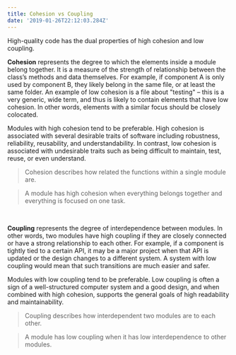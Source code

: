 ```yaml
---
title: Cohesion vs Coupling
date: '2019-01-26T22:12:03.284Z'
---
```


High-quality code has the dual properties of high cohesion and low coupling.

**Cohesion** represents the degree to which the elements inside a module belong together. It is a measure of the strength of relationship between the class’s methods and data themselves. For example, if component A is only used by component B, they likely belong in the same file, or at least the same folder. An example of low cohesion is a file about "testing" – this is a very generic, wide term, and thus is likely to contain elements that have low cohesion. In other words, elements with a similar focus should be closely colocated.

Modules with high cohesion tend to be preferable. High cohesion is associated with several desirable traits of software including robustness, reliability, reusability, and understandability. In contrast, low cohesion is associated with undesirable traits such as being difficult to maintain, test, reuse, or even understand.

> Cohesion describes how related the functions within a single module are.

> A module has high cohesion when everything belongs together and everything is focused on one task.

&nbsp;

**Coupling** represents the degree of interdependence between modules. In other words, two modules have high coupling if they are closely connected or have a strong relationship to each other. For example, if a component is tightly tied to a certain API, it may be a major project when that API is updated or the design changes to a different system. A system with low coupling would mean that such transitions are much easier and safer.

Modules with low coupling tend to be preferable. Low coupling is often a sign of a well-structured computer system and a good design, and when combined with high cohesion, supports the general goals of high readability and maintainability.

> Coupling describes how interdependent two modules are to each other.

> A module has low coupling when it has low interdependence to other modules.
